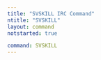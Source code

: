 ```yaml
---
title: "SVSKILL IRC Command"
ntitle: "SVSKILL"
layout: command
notstarted: true

command: SVSKILL
---
```


